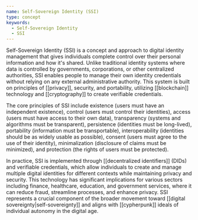 ```yaml
---
name: Self-Sovereign Identity (SSI)
type: concept
keywords:
  - Self-Sovereign Identity
  - SSI
---
```


Self-Sovereign Identity (SSI) is a concept and approach to digital identity management that gives individuals complete control over their personal information and how it's shared. Unlike traditional identity systems where data is controlled by governments, corporations, or other centralized authorities, SSI enables people to manage their own identity credentials without relying on any external administrative authority. This system is built on principles of [[privacy]], security, and portability, utilizing [[blockchain]] technology and [[cryptography]] to create verifiable credentials.

The core principles of SSI include existence (users must have an independent existence), control (users must control their identities), access (users must have access to their own data), transparency (systems and algorithms must be transparent), persistence (identities must be long-lived), portability (information must be transportable), interoperability (identities should be as widely usable as possible), consent (users must agree to the use of their identity), minimalization (disclosure of claims must be minimized), and protection (the rights of users must be protected).

In practice, SSI is implemented through [[decentralized identifiers]] (DIDs) and verifiable credentials, which allow individuals to create and manage multiple digital identities for different contexts while maintaining privacy and security. This technology has significant implications for various sectors including finance, healthcare, education, and government services, where it can reduce fraud, streamline processes, and enhance privacy. SSI represents a crucial component of the broader movement toward [[digital sovereignty|self-sovereignty]] and aligns with [[cypherpunk]] ideals of individual autonomy in the digital age.
